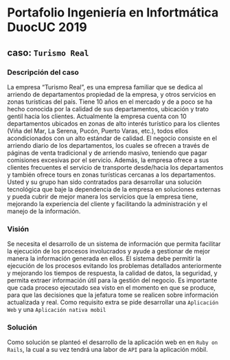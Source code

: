 # Portafolio Ingeniería en Infortmática DuocUC 2019

## caso: `Turismo Real`

### Descripción del caso
La empresa “Turismo Real”, es una empresa familiar que se dedica al arriendo de departamentos propiedad de la empresa, y otros servicios en zonas turísticas del país. Tiene 10 años en el mercado y de a poco se ha hecho conocida por la calidad de sus departamentos, ubicación y trato gentil hacia los clientes. Actualmente la empresa cuenta con 10 departamentos ubicados en zonas de alto interés turístico para los clientes (Viña del Mar, La Serena, Pucón, Puerto Varas, etc.), todos ellos acondicionados con un alto estándar de calidad.
El negocio consiste en el arriendo diario de los departamentos, los cuales se ofrecen a través de páginas de venta tradicional y de arriendo masivo, teniendo que pagar comisiones excesivas por el servicio. Además, la empresa ofrece a sus clientes frecuentes el servicio de transporte desde/hacia los departamentos y también ofrece tours en zonas turísticas cercanas a los departamentos.
Usted y su grupo han sido contratados para desarrollar una solución tecnológica que baje la dependencia de la empresa en soluciones externas y pueda cubrir de mejor manera los servicios que la empresa tiene, mejorando la experiencia del cliente y facilitando la administración y el manejo de la información.

### Visión
Se necesita el desarrollo de un sistema de información que permita facilitar la ejecución de los procesos involucrados y ayude a gestionar de mejor manera la información generada en ellos. El sistema debe permitir la ejecución de los procesos evitando los problemas detallados anteriormente y mejorando los tiempos de respuesta, la calidad de datos, la seguridad, y permita extraer información útil para la gestión del negocio. Es importante que cada proceso ejecutado sea visto en el momento en que se produce, para que las decisiones que la jefatura tome se realicen sobre información actualizada y real. Como requisito extra se pide desarrollar una `Aplicación Web` y una `Aplicación nativa mobil`

### Solución
Como solución se planteó el desarrollo de la aplicación web en en `Ruby on Rails`, la cual a su vez tendrá una labor de `API` para la aplicación móbil.
